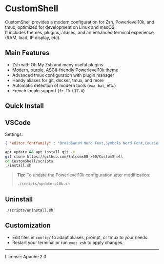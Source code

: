 # CustomShell

CustomShell provides a modern configuration for Zsh, Powerlevel10k, and tmux, optimized for development on Linux and macOS.  
It includes themes, plugins, aliases, and an enhanced terminal experience (RAM, load, IP display, etc).

## Main Features

- Zsh with Oh My Zsh and many useful plugins
- Modern, purple, ASCII-friendly Powerlevel10k theme
- Advanced tmux configuration with plugin manager
- Handy aliases for git, docker, tmux, and more
- Automatic detection of modern tools (`exa`, `bat`, etc.)
- French locale support (`fr_FR.UTF-8`)

## Quick Install

## VSCode

Settings: 

```json
{ "editor.fontfamily" : "DroidSansM Nerd Font,Symbols Nerd Font,Courier New,monospace" }
```


```bash
apt update && apt install git -y
git clone https://github.com/Satcomx00-x00/CustomShell
cd CustomShell/scripts
./install.sh
```

> **Tip:** To update the Powerlevel10k configuration after modification:
> ```bash
> ./scripts/update-p10k.sh
> ```

## Uninstall

```bash
./scripts/uninstall.sh
```

## Customization

- Edit files in `config/` to adapt aliases, prompt, or tmux to your needs.
- Restart your terminal or run `exec zsh` to apply changes.

---

License: Apache 2.0
